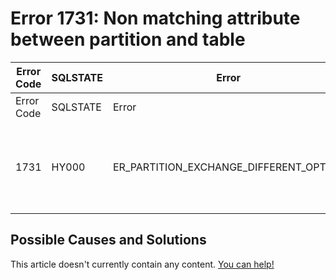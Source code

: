 
# Error 1731: Non matching attribute between partition and table


| Error Code | SQLSTATE | Error | Description |
| --- | --- | --- | --- |
| Error Code | SQLSTATE | Error | Description |
| 1731 | HY000 | ER_PARTITION_EXCHANGE_DIFFERENT_OPTION | Non matching attribute '%s' between partition and table |




## Possible Causes and Solutions


This article doesn't currently contain any content. [You can help!](/en/writing-and-editing-knowledge-base-articles/)


